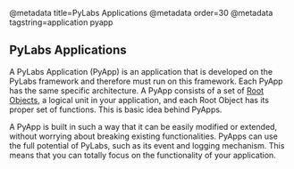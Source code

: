 @metadata title=PyLabs Applications
@metadata order=30
@metadata tagstring=application pyapp

[RO]: #/Glossary/RootObject


## PyLabs Applications

A PyLabs Application (PyApp) is an application that is developed on the PyLabs framework and therefore must run on this framework. Each PyApp has the same specific architecture.
A PyApp consists of a set of [Root Objects][RO], a logical unit in your application, and each Root Object has its proper set of functions. This is basic idea behind PyApps.

A PyApp is built in such a way that it can be easily modified or extended, without worrying about breaking existing functionalities. 
PyApps can use the full potential of PyLabs, such as its event and logging mechanism. This means that you can totally focus on the functionality of your application.